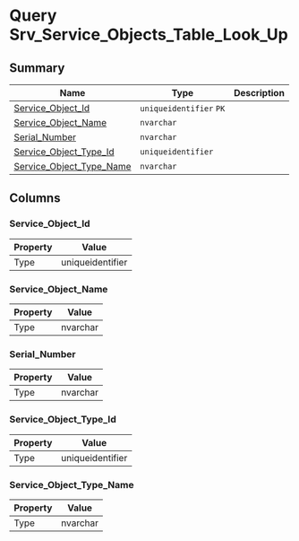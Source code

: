 # Query Srv_Service_Objects_Table_Look_Up


## Summary

| Name | Type | Description |
| - | - | --- |
|[Service_Object_Id](#service_object_id)|`uniqueidentifier` `PK`||
|[Service_Object_Name](#service_object_name)|`nvarchar` ||
|[Serial_Number](#serial_number)|`nvarchar` ||
|[Service_Object_Type_Id](#service_object_type_id)|`uniqueidentifier` ||
|[Service_Object_Type_Name](#service_object_type_name)|`nvarchar` ||

## Columns

### Service_Object_Id

| Property | Value |
| - | - |
|Type|uniqueidentifier|

### Service_Object_Name

| Property | Value |
| - | - |
|Type|nvarchar|

### Serial_Number

| Property | Value |
| - | - |
|Type|nvarchar|

### Service_Object_Type_Id

| Property | Value |
| - | - |
|Type|uniqueidentifier|

### Service_Object_Type_Name

| Property | Value |
| - | - |
|Type|nvarchar|


